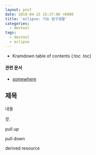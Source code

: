 ```yaml
---
layout: post
date: 2019-04-15 15:37:00 +0900
title: 'eclipse: 기능 탐구생활'
categories:
  - devtool
tags:
  - devtool
  - eclipse
---
```


* Kramdown table of contents
{:toc .toc}

#### 관련 문서

- [somewhere](/somewhere)

## 제목

내용

끗.

pull up

pull down

derived resource
